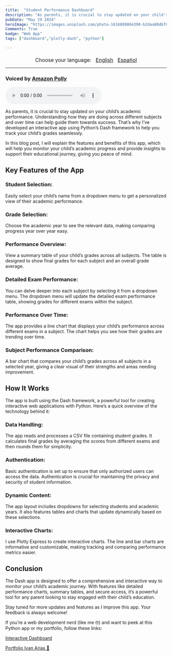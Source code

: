 ```yaml
---
title:  "Student Performance Dashboard"
description: "As parents, it is crucial to stay updated on your child's academic performance ..."
pubDate: "May 29 2024"
heroImage: "https://images.unsplash.com/photo-1616089804390-b2daa80dbf02?q=80&w=2071&auto=format&fit=crop&ixlib=rb-4.0.3&ixid=M3wxMjA3fDB8MHxwaG90by1wYWdlfHx8fGVufDB8fHx8fA%3D%3D"
Comments: True
badge: "Web App"
tags: ["dashboard","plotly-dash", "python"]

---
```

<div style="text-align: center; margin-top: 20px;">
  <span style="margin-right: 10px; font-size: 16px;">Choose your language:</span>
  <a id="englishLink" href="#" style="margin-right: 10px; font-size: 16px; text-decoration: underline; cursor: pointer;">English</a>
  <a id="spanishLink" href="#" style="font-size: 16px; text-decoration: underline; cursor: pointer;">Español</a>
</div>

---

<section id="englishContent" style="display: block;">
  <h3>Voiced by <a href="https://aws.amazon.com/polly/" target="_blank">Amazon Polly</a></h3>
  <audio controls>
  <source src="https://hcoco1-website-bucket-12345.s3.amazonaws.com/293da747-bfd8-4f42-b879-ba66f8603d19.mp3" type="audio/mpeg">
  Your browser does not support the audio element.
</audio>
  


  <p>As parents, it is crucial to stay updated on your child’s academic performance. Understanding how they are doing across different subjects and over time can help guide them towards success. That’s why I’ve developed an interactive app using Python’s Dash framework to help you track your child’s grades seamlessly.</p>

  <p>In this blog post, I will explain the features and benefits of this app, which will help you monitor your child’s academic progress and provide insights to support their educational journey, giving you peace of mind.</p>

  <h2>Key Features of the App</h2>
  <h3>Student Selection:</h3>
  <p>Easily select your child’s name from a dropdown menu to get a personalized view of their academic performance.</p>
  
  <h3>Grade Selection:</h3>
  <p>Choose the academic year to see the relevant data, making comparing progress year over year easy.</p>
  
  <h3>Performance Overview:</h3>
  <p>View a summary table of your child’s grades across all subjects. The table is designed to show final grades for each subject and an overall grade average.</p>
  
  <h3>Detailed Exam Performance:</h3>
  <p>You can delve deeper into each subject by selecting it from a dropdown menu. The dropdown menu will update the detailed exam performance table, showing grades for different exams within the subject.</p>
  
  <h3>Performance Over Time:</h3>
  <p>The app provides a line chart that displays your child’s performance across different exams in a subject. The chart helps you see how their grades are trending over time.</p>
  
  <h3>Subject Performance Comparison:</h3>
  <p>A bar chart that compares your child’s grades across all subjects in a selected year, giving a clear visual of their strengths and areas needing improvement.</p>
  
  <h2>How It Works</h2>
  <p>The app is built using the Dash framework, a powerful tool for creating interactive web applications with Python. Here’s a quick overview of the technology behind it:</p>
  
  <h3>Data Handling:</h3>
  <p>The app reads and processes a CSV file containing student grades. It calculates final grades by averaging the scores from different exams and then rounds them for simplicity.</p>
  
  <h3>Authentication:</h3>
  <p>Basic authentication is set up to ensure that only authorized users can access the data. Authentication is crucial for maintaining the privacy and security of student information.</p>
  
  <h3>Dynamic Content:</h3>
  <p>The app layout includes dropdowns for selecting students and academic years. It also features tables and charts that update dynamically based on these selections.</p>
  
  <h3>Interactive Charts:</h3>
  <p>I use Plotly Express to create interactive charts. The line and bar charts are informative and customizable, making tracking and comparing performance metrics easier.</p>

  <h2>Conclusion</h2>
  <p>The Dash app is designed to offer a comprehensive and interactive way to monitor your child’s academic journey. With features like detailed performance charts, summary tables, and secure access, it’s a powerful tool for any parent looking to stay engaged with their child’s education.</p>

  <p>Stay tuned for more updates and features as I improve this app. Your feedback is always welcome!</p>

  <p>If you’re a web development nerd (like me 🤓) and want to peek at this Python app or my portfolio, follow these links:</p>

  <a href="https://www.hcoco1.com/portfolio/students-dashboard" target="_blank">Interactive Dashboard</a>

  <a href="https://www.hcoco1.com/portfolio" target="_blank">Portfolio Ivan Arias 💾</a>
</section>

<section id="spanishContent" style="display: none;">
  <h3>Voiced by <a href="https://aws.amazon.com/polly/" target="_blank">Amazon Polly</a></h3>
  <audio controls>
  <source src="https://hcoco1-website-bucket-12345.s3.amazonaws.com/d78d29e6-8307-41a9-8c40-3b609d49cedd.mp3" type="audio/mpeg">
  Your browser does not support the audio element.
</audio>

  <p>Como padres, es crucial mantenerse actualizados sobre el rendimiento académico de su hijo. Entender cómo le está yendo en diferentes materias y a lo largo del tiempo puede ayudar a guiarlos hacia el éxito. Por eso he desarrollado una aplicación interactiva utilizando el framework Dash de Python para ayudarle a seguir las calificaciones de su hijo sin problemas.</p>

  <p>En esta publicación del blog, explicaré las características y beneficios de esta aplicación, que le ayudarán a monitorear el progreso académico de su hijo y a proporcionar información para apoyar su trayectoria educativa, brindándole tranquilidad.</p>

  <h2>Características Clave de la Aplicación</h2>
  <h3>Selección de Estudiante:</h3>
  <p>Seleccione fácilmente el nombre de su hijo de un menú desplegable para obtener una vista personalizada de su rendimiento académico.</p>
  
  <h3>Selección de Año Académico:</h3>
  <p>Elija el año académico para ver los datos relevantes, lo que facilita comparar el progreso año tras año.</p>
  
  <h3>Resumen de Rendimiento:</h3>
  <p>Vea una tabla resumen de las calificaciones de su hijo en todas las materias. La tabla muestra las calificaciones finales de cada materia y un promedio general.</p>
  
  <h3>Rendimiento Detallado en Exámenes:</h3>
  <p>Profundice en cada materia seleccionándola de un menú desplegable. La tabla de rendimiento detallado en exámenes se actualizará, mostrando las calificaciones de diferentes exámenes dentro de la materia.</p>
  
  <h3>Rendimiento a lo Largo del Tiempo:</h3>
  <p>La aplicación proporciona un gráfico de líneas que muestra el rendimiento de su hijo en diferentes exámenes de una materia. Esto le ayuda a ver cómo están evolucionando sus calificaciones con el tiempo.</p>
  
  <h3>Comparación de Rendimiento por Materia:</h3>
  <p>Un gráfico de barras que compara las calificaciones de su hijo en todas las materias de un año seleccionado, proporcionando una visión clara de sus fortalezas y áreas que necesitan mejora.</p>
  
  <h2>Cómo Funciona</h2>
  <p>La aplicación está construida utilizando el framework Dash, una herramienta poderosa para crear aplicaciones web interactivas con Python. Aquí hay una breve descripción de la tecnología detrás de ella:</p>
  
  <h3>Manejo de Datos:</h3>
  <p>La aplicación lee y procesa un archivo CSV que contiene las calificaciones de los estudiantes. Calcula las calificaciones finales promediando las puntuaciones de diferentes exámenes y luego las redondea para mayor simplicidad.</p>
  
  <h3>Autenticación:</h3>
  <p>Se configura una autenticación básica para asegurar que solo los usuarios autorizados puedan acceder a los datos. Esto es crucial para mantener la privacidad y seguridad de la información de los estudiantes.</p>
  
  <h3>Contenido Dinámico:</h3>
  <p>El diseño de la aplicación incluye menús desplegables para seleccionar estudiantes y años académicos. También presenta tablas y gráficos que se actualizan dinámicamente en función de estas selecciones.</p>
  
  <h3>Gráficos Interactivos:</h3>
  <p>Utilizamos Plotly Express para crear gráficos interactivos. Los gráficos de líneas y barras son informativos y personalizables, lo que facilita el seguimiento y la comparación de métricas de rendimiento.</p>

  <h2>Conclusión</h2>
  <p>La aplicación Dash está diseñada para ofrecer una manera completa e interactiva de monitorear la trayectoria académica de su hijo. Con características como gráficos de rendimiento detallados, tablas de resumen y acceso seguro, es una herramienta poderosa para cualquier padre que quiera mantenerse involucrado en la educación de su hijo.</p>

  <p>¡Esté atento a más actualizaciones y características mientras mejoro esta aplicación! ¡Sus comentarios son siempre bienvenidos!</p>

  <p>Si eres un nerd del desarrollo web (como yo 🤓) y quieres echar un vistazo a esta aplicación de Python o a mi portafolio, sigue estos enlaces:</p>

  <a href="https://www.hcoco1.com/portfolio/students-dashboard" target="_blank">Interactive Dashboard</a>

  <a href="https://www.hcoco1.com/portfolio" target="_blank">Portfolio Ivan Arias 💾</a>
</section>

<script>
  document.getElementById('englishLink').addEventListener('click', function() {
    document.getElementById('englishContent').style.display = 'block';
    document.getElementById('spanishContent').style.display = 'none';
  });

  document.getElementById('spanishLink').addEventListener('click', function() {
    document.getElementById('englishContent').style.display = 'none';
    document.getElementById('spanishContent').style.display = 'block';
  });
</script>







